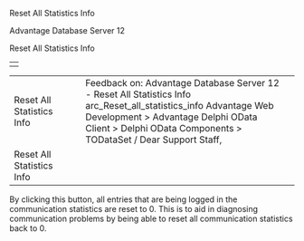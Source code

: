 Reset All Statistics Info




Advantage Database Server 12  

Reset All Statistics Info

|  |
| --- |
|  |

|  |  |  |  |  |
| --- | --- | --- | --- | --- |
| Reset All Statistics Info |  |  | Feedback on: Advantage Database Server 12 - Reset All Statistics Info arc\_Reset\_all\_statistics\_info Advantage Web Development > Advantage Delphi OData Client > Delphi OData Components > TODataSet / Dear Support Staff, |  |
| Reset All Statistics Info |  |  |  |  |

By clicking this button, all entries that are being logged in the communication statistics are reset to 0. This is to aid in diagnosing communication problems by being able to reset all communication statistics back to 0.